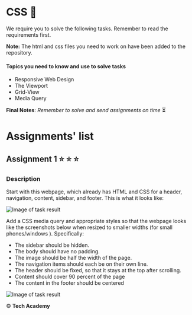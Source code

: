 # CSS  :art: 

We require you to solve the following tasks. Remember to read the requirements first.

**Note:** The html and css files you need to work on have been added to the repository.

#### Topics you need to know and use to solve tasks

* Responsive Web Design
* The Viewport
* Grid-View
* Media Query


**Final Notes**: *Remember to solve and send assignments on time* :hourglass_flowing_sand:


# Assignments' list 

## Assignment 1   :star:  :star:  :star:

### Description

Start with this webpage, which already has HTML and CSS for a header, navigation, content, sidebar, and footer. This is what it looks like: 

![Image of task result](https://i.ibb.co/2PXbwVY/Screen-Shot-2020-08-31-at-11-37-43.png)

Add a CSS media query and appropriate styles so that the webpage looks like the screenshots below when resized to smaller widths (for small phones/windows
). Specifically:
* The sidebar should be hidden.
* The body should have no padding.
* The image should be half the width of the page.
* The navigation items should each be on their own line.
* The header should be fixed, so that it stays at the top after scrolling.
* Content should cover 90 percent of the page
* The content in the footer should be centered

![Image of task result](https://i.ibb.co/FJcKG5v/Screen-Shot-2020-08-31-at-12-29-28.png)


:copyright: **Tech Academy**
